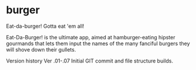 # burger
Eat-da-burger! Gotta eat 'em all!

Eat-Da-Burger! is the ultimate app, aimed at hamburger-eating hipster gourmands that lets them input the names of the many fanciful burgers they will shove down their gullets.

Version history
Ver .01-.07 Initial GIT commit and file structure builds.
